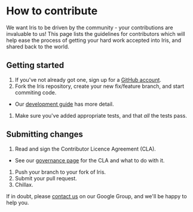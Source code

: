 How to contribute
=================

We want Iris to be driven by the community - your contributions are
invaluable to us! This page lists the guidelines for contributors which
will help ease the process of getting your hard work accepted into Iris,
and shared back to the world.

Getting started
---------------

1. If you've not already got one, sign up for a
   [GitHub account](https://github.com/signup/free).
1. Fork the Iris repository, create your new fix/feature branch, and
   start commiting code.
 - Our
   [development guide](https://scitools.org.uk/iris/docs/latest/developers_guide/index.html)
   has more detail.
1. Make sure you've added appropriate tests, and that *all* the tests
   pass.


Submitting changes
------------------

1. Read and sign the Contributor Licence Agreement (CLA).
 - See our [governance page](http://scitools.org.uk/governance.html)
   for the CLA and what to do with it.
1. Push your branch to your fork of Iris.
1. Submit your pull request.
1. Chillax.


If in doubt, please
[contact us](https://groups.google.com/forum/?fromgroups=#!forum/scitools-iris)
on our Google Group, and we'll be happy to help you.
